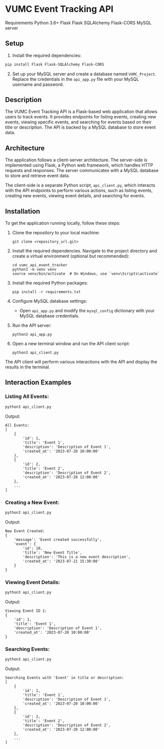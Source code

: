 
# VUMC Event Tracking API


Requirements
Python 3.6+
Flask
Flask SQLAlchemy
Flask-CORS
MySQL server

## Setup
1. Install the required dependencies:
```bash
pip install Flask Flask-SQLAlchemy Flask-CORS
```
2. Set up your MySQL server and create a database named `VUMC_Project`. Replace the
credentials in the `api_app.py` file with your MySQL username and password.

## Description

The VUMC Event Tracking API is a Flask-based web application that allows users to track events. It provides endpoints for listing events, creating new events, viewing specific events, and searching for events based on their title or description. The API is backed by a MySQL database to store event data.

## Architecture

The application follows a client-server architecture. The server-side is implemented using Flask, a Python web framework, which handles HTTP requests and responses. The server communicates with a MySQL database to store and retrieve event data.

The client-side is a separate Python script, `api_client.py`, which interacts with the API endpoints to perform various actions, such as listing events, creating new events, viewing event details, and searching for events.

## Installation

To get the application running locally, follow these steps:

1. Clone the repository to your local machine:
   ```
   git clone <repository_url.git>
   ```

2. Install the required dependencies. Navigate to the project directory and create a virtual environment (optional but recommended):
   ```
   cd vumc_api_event_tracker
   python3 -m venv venv
   source venv/bin/activate  # On Windows, use `venv\Scripts\activate`
   ```

3. Install the required Python packages:
   ```
   pip install -r requirements.txt
   ```

4. Configure MySQL database settings:
   - Open `api_app.py` and modify the `mysql_config` dictionary with your MySQL database credentials.

5. Run the API server:
   ```
   python3 api_app.py
   ```

6. Open a new terminal window and run the API client script:
   ```
   python3 api_client.py
   ```

The API client will perform various interactions with the API and display the results in the terminal.

## Interaction Examples

### Listing All Events:

```bash
python3 api_client.py
```

Output:
```
All Events:
[
    {
        'id': 1,
        'title': 'Event 1',
        'description': 'Description of Event 1',
        'created_at': '2023-07-20 10:00:00'
    },
    {
        'id': 2,
        'title': 'Event 2',
        'description': 'Description of Event 2',
        'created_at': '2023-07-20 12:00:00'
    },
    ...
]
```

### Creating a New Event:

```bash
python3 api_client.py
```

Output:
```
New Event Created:
{
    'message': 'Event created successfully',
    'event': {
        'id': 10,
        'title': 'New Event Title',
        'description': 'This is a new event description',
        'created_at': '2023-07-21 15:30:00'
    }
}
```

### Viewing Event Details:

```bash
python3 api_client.py
```

Output:
```
Viewing Event ID 1:
{
    'id': 1,
    'title': 'Event 1',
    'description': 'Description of Event 1',
    'created_at': '2023-07-20 10:00:00'
}
```

### Searching Events:

```bash
python3 api_client.py
```

Output:
```
Searching Events with 'Event' in title or description:
[
    {
        'id': 1,
        'title': 'Event 1',
        'description': 'Description of Event 1',
        'created_at': '2023-07-20 10:00:00'
    },
    {
        'id': 2,
        'title': 'Event 2',
        'description': 'Description of Event 2',
        'created_at': '2023-07-20 12:00:00'
    },
    ...
]
